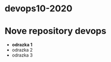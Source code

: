 # devops10-2020
<h1>Nove repository devops</h1>

- <strong>odrazka 1</strong>
- odrazka 2
- odrazka 3 

